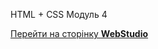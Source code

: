 HTML + CSS Модуль 4

<a href="https://alexgoit.github.io/goit-markup-hw-04/">Перейти на сторінку <b>WebStudio</b></a>